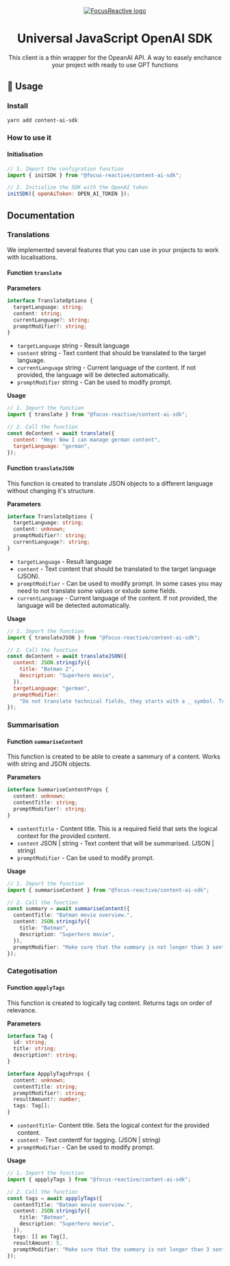 <div align="center">
	<a  href="https://focusreactive.com/"  align="center">
		<img  src="https://gitnation.imgix.net/stichting-frontend-amsterdam/image/upload/f_auto,c_scale,w_300/v1682673527/dev/focus_reactive__light_back_s7lhwa.png?auto=format"  alt="FocusReactive logo">
	</a>
	<h1 align="center">Universal JavaScript OpenAI SDK</h1>
	<p align="center">This client is a thin wrapper for the OpeanAI API. A way to easely enchance your project with ready to use GPT functions</p>
</div>

## 🚀 Usage

### Install

```sh
yarn add content-ai-sdk
```

### How to use it

#### Initialisation

```javascript
// 1. Import the configration function
import { initSDK } from "@focus-reactive/content-ai-sdk";

// 2. Initialize the SDK with the OpenAI token
initSDK({ openAiToken: OPEN_AI_TOKEN });
```

## Documentation

### Translations

We implemented several features that you can use in your projects to work with localisations.

#### Function **`translate`**

**Parameters**

```typescript
interface TranslateOptions {
  targetLanguage: string;
  content: string;
  currentLanguage?: string;
  promptModifier?: string;
}
```

- `targetLanguage` string - Result language
- `content` string - Text content that should be translated to the target language.
- `currentLanguage` string - Current language of the content. If not provided, the language will be detected automatically.
- `promptModifier` string - Can be used to modify prompt.

**Usage**

```javascript
// 1. Import the function
import { translate } from "@focus-reactive/content-ai-sdk";

// 2. Call the function
const deContent = await translate({
  content: "Hey! Now I can manage german content",
  targetLanguage: "german",
});
```

#### Function **`translateJSON`**

This function is created to translate JSON objects to a different language without changing it's structure.

**Parameters**

```typescript
interface TranslateOptions {
  targetLanguage: string;
  content: unknown;
  promptModifier?: string;
  currentLanguage?: string;
}
```

- `targetLanguage` - Result language
- `content` - Text content that should be translated to the target language (JSON).
- `promptModifier` - Can be used to modify prompt. In some cases you may need to not translate some values or exlude some fields.
- `currentLanguage` - Current language of the content. If not provided, the language will be detected automatically.

**Usage**

```javascript
// 1. Import the function
import { translateJSON } from "@focus-reactive/content-ai-sdk";

// 2. Call the function
const deContent = await translateJSON({
  content: JSON.stringify({
    title: "Batman 2",
    description: "Superhero movie",
  }),
  targetLanguage: "german",
  promptModifier:
    "Do not translate technical fields, they starts with a _ symbol. Translate only values with more than 1 word.",
});
```

### Summarisation

#### Function **`summariseContent`**

This function is created to be able to create a sammury of a content. Works with string and JSON objects.

**Parameters**

```typescript
interface SummariseContentProps {
  content: unknown;
  contentTitle: string;
  promptModifier?: string;
}
```

- `contentTitle` - Content title. This is a required field that sets the logical context for the provided content.
- `content` JSON | string - Text content that will be summarised. (JSON | string)
- `promptModifier` - Can be used to modify prompt.

**Usage**

```typescript
// 1. Import the function
import { summariseContent } from "@focus-reactive/content-ai-sdk";

// 2. Call the function
const summary = await summariseContent({
  contentTitle: "Batman movie overview.",
  content: JSON.stringify({
    title: "Batman",
    description: "Superhero movie",
  }),
  promptModifier: "Make sure that the summary is not longer than 3 sentences.",
});
```

### Categotisation

#### Function **`appplyTags`**

This function is created to logically tag content. Returns tags on order of relevance.

**Parameters**

```typescript
interface Tag {
  id: string;
  title: string;
  description?: string;
}

interface AppplyTagsProps {
  content: unknown;
  contentTitle: string;
  promptModifier?: string;
  resultAmount?: number;
  tags: Tag[];
}
```

- `contentTitle`- Content title. Sets the logical context for the provided content.
- `content` - Text contentf for tagging. (JSON | string)
- `promptModifier` - Can be used to modify prompt.

**Usage**

```typescript
// 1. Import the function
import { appplyTags } from "@focus-reactive/content-ai-sdk";

// 2. Call the function
const tags = await appplyTags({
  contentTitle: "Batman movie overview.",
  content: JSON.stringify({
    title: "Batman",
    description: "Superhero movie",
  }),
  tags: [] as Tag[],
  resultAmount: 5,
  promptModifier: "Make sure that the summary is not longer than 3 sentences.",
});
```
